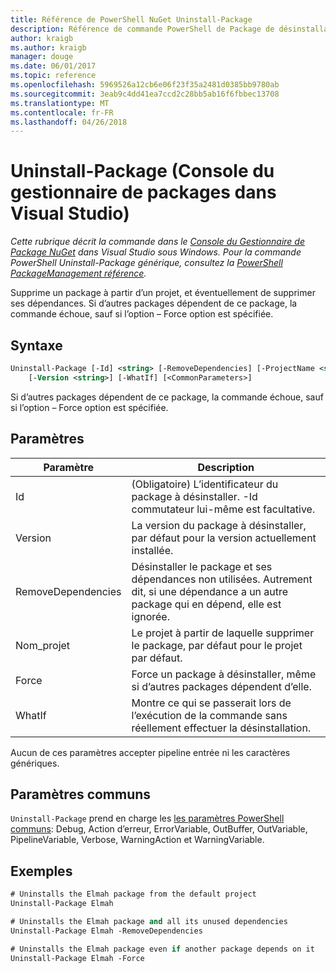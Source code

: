 ```yaml
---
title: Référence de PowerShell NuGet Uninstall-Package
description: Référence de commande PowerShell de Package de désinstallation de la Console du Gestionnaire de Package NuGet dans Visual Studio.
author: kraigb
ms.author: kraigb
manager: douge
ms.date: 06/01/2017
ms.topic: reference
ms.openlocfilehash: 5969526a12cb6e06f23f35a2481d0385bb9780ab
ms.sourcegitcommit: 3eab9c4dd41ea7ccd2c28bb5ab16f6fbbec13708
ms.translationtype: MT
ms.contentlocale: fr-FR
ms.lasthandoff: 04/26/2018
---
```

# <a name="uninstall-package-package-manager-console-in-visual-studio"></a>Uninstall-Package (Console du gestionnaire de packages dans Visual Studio)

*Cette rubrique décrit la commande dans le [Console du Gestionnaire de Package NuGet](package-manager-console.md) dans Visual Studio sous Windows. Pour la commande PowerShell Uninstall-Package générique, consultez la [PowerShell PackageManagement référence](/powershell/module/packagemanagement/?view=powershell-6).*

Supprime un package à partir d’un projet, et éventuellement de supprimer ses dépendances. Si d’autres packages dépendent de ce package, la commande échoue, sauf si l’option – Force option est spécifiée.

## <a name="syntax"></a>Syntaxe

```ps
Uninstall-Package [-Id] <string> [-RemoveDependencies] [-ProjectName <string>] [-Force]
    [-Version <string>] [-WhatIf] [<CommonParameters>]
```

Si d’autres packages dépendent de ce package, la commande échoue, sauf si l’option – Force option est spécifiée.

## <a name="parameters"></a>Paramètres

| Paramètre | Description |
| --- | --- |
| Id | (Obligatoire) L’identificateur du package à désinstaller. -Id commutateur lui-même est facultative. |
| Version | La version du package à désinstaller, par défaut pour la version actuellement installée. |
| RemoveDependencies | Désinstaller le package et ses dépendances non utilisées. Autrement dit, si une dépendance a un autre package qui en dépend, elle est ignorée. |
| Nom_projet | Le projet à partir de laquelle supprimer le package, par défaut pour le projet par défaut. |
| Force | Force un package à désinstaller, même si d’autres packages dépendent d’elle. |
| WhatIf | Montre ce qui se passerait lors de l’exécution de la commande sans réellement effectuer la désinstallation. |

Aucun de ces paramètres accepter pipeline entrée ni les caractères génériques.

## <a name="common-parameters"></a>Paramètres communs

`Uninstall-Package` prend en charge les [les paramètres PowerShell communs](http://go.microsoft.com/fwlink/?LinkID=113216): Debug, Action d’erreur, ErrorVariable, OutBuffer, OutVariable, PipelineVariable, Verbose, WarningAction et WarningVariable.

## <a name="examples"></a>Exemples

```ps
# Uninstalls the Elmah package from the default project
Uninstall-Package Elmah

# Uninstalls the Elmah package and all its unused dependencies
Uninstall-Package Elmah -RemoveDependencies 

# Uninstalls the Elmah package even if another package depends on it
Uninstall-Package Elmah -Force
```
